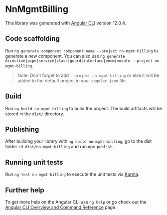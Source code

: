 # NnMgmtBilling

This library was generated with [Angular CLI](https://github.com/angular/angular-cli) version 12.0.4.

## Code scaffolding

Run `ng generate component component-name --project nn-mgmt-billing` to generate a new component. You can also use `ng generate directive|pipe|service|class|guard|interface|enum|module --project nn-mgmt-billing`.
> Note: Don't forget to add `--project nn-mgmt-billing` or else it will be added to the default project in your `angular.json` file. 

## Build

Run `ng build nn-mgmt-billing` to build the project. The build artifacts will be stored in the `dist/` directory.

## Publishing

After building your library with `ng build nn-mgmt-billing`, go to the dist folder `cd dist/nn-mgmt-billing` and run `npm publish`.

## Running unit tests

Run `ng test nn-mgmt-billing` to execute the unit tests via [Karma](https://karma-runner.github.io).

## Further help

To get more help on the Angular CLI use `ng help` or go check out the [Angular CLI Overview and Command Reference](https://angular.io/cli) page.

